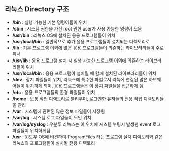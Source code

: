 
## 리눅스 Directory 구조

- **/bin** : 실행 가능한 기본 명령어들이 위치
- **/sbin** : 시스템 권한을 가진 root 권한 user가 사용 가능한 명령어 모음
- **/usr/bin** : 리눅스 OS에 설치된 응용 프로그램들이 위치
- **/usr/local/bin** : 일반적으로 추가 응용 프로그램들이 설치되는 디렉토리로
- **/lib** : 기본 프로그램 이외에 많은 응용 프로그램들이 의존하는 라이브러리들이 주로 위치
- **/usr/lib** : 응용 프로그램 설치 시 실행 가능한 프로그램 이외에 의존하는 라이브러리들이 위치
- **/usr/local/bin** : 응용 프로그램이 설치될 때 함께 설치된 라이브러리들이 위치
- **/dev** : 장치 파일들이 위치, 리눅스에 특수한 파일로서 리눅에 연결된 많은 하드웨어들이 위치하게 되며, 응용 프로그램들은 이 장치 파일들을 접근하게 됨
- **/etc** : 응용 프로그램들의 환경 파일들이 위치
- **/home** : 보통 작업 디렉토리로 불리우며, 로그인한 유저들의 전용 작업 디렉토리들을 관리
- **/var** : 시스템에 관련된 많은 정보 파일들이 저장됨
- **/var/log** : 시스템 로그 파일들이 모인 위치
- **/var/log/syslog** : 우분투 리눅스는 이 위치에 시스템 부팅시 발생한 event 로그 파일들이 위치하게됨
- **/usr** : 윈도우 OS에 비견하여 ProgramFiles 라는 프로그램 설치 디렉토리와 같은 리눅스의 프로그램들이 설치될 전용 디렉토리